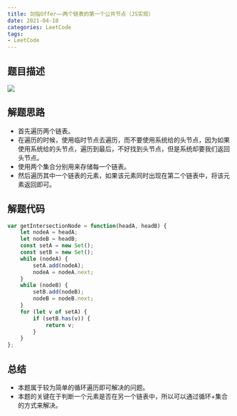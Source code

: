 ```yaml
---
title: 剑指Offer——两个链表的第一个公共节点（JS实现）
date: 2021-04-18
categories: LeetCode
tags: 
- LeetCode
---
```

## 题目描述
![](https://img-blog.csdnimg.cn/img_convert/33292c4242dcc20a1622ccb475a9563f.png)

## 解题思路
* 首先遍历两个链表。
* 在遍历的时候，使用临时节点去遍历，而不要使用系统给的头节点，因为如果使用系统给的头节点，遍历到最后，不好找到头节点，但是系统却要我们返回头节点。
* 使用两个集合分别用来存储每一个链表。
* 然后遍历其中一个链表的元素，如果该元素同时出现在第二个链表中，将该元素返回即可。

## 解题代码
```js
var getIntersectionNode = function(headA, headB) {
    let nodeA = headA;
    let nodeB = headB;
    const setA = new Set();
    const setB = new Set();
    while (nodeA) {
        setA.add(nodeA);
        nodeA = nodeA.next;
    }
    while (nodeB) {
        setB.add(nodeB);
        nodeB = nodeB.next;
    }
    for (let v of setA) {
        if (setB.has(v)) {
            return v;
        }
    }
};
```
## 总结
* 本题属于较为简单的循环遍历即可解决的问题。
* 本题的关键在于判断一个元素是否在另一个链表中，所以可以通过循环+集合的方式来解决。
